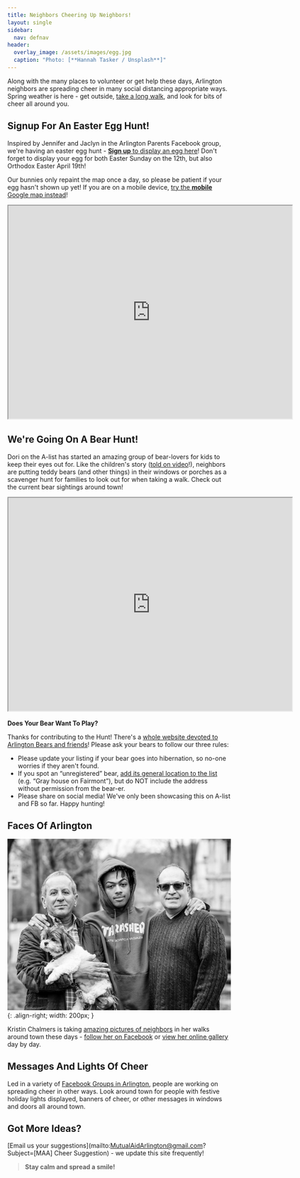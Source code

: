 ```yaml
---
title: Neighbors Cheering Up Neighbors!
layout: single
sidebar:
  nav: defnav
header:
  overlay_image: /assets/images/egg.jpg
  caption: "Photo: [**Hannah Tasker / Unsplash**]"
---
```


Along with the many places to volunteer or get help these days, Arlington neighbors are spreading cheer in many social distancing appropriate ways.  Spring weather is here - get outside, [take a long walk](/active), and look for bits of cheer all around you.

## Signup For An Easter Egg Hunt! <i class="fa fa-egg"></i>

Inspired by Jennifer and Jaclyn in the Arlington Parents Facebook group, we're having an <span style="color: #F69CC4"><i class="fa fa-egg"></i></span> easter egg <span style="color: #7799CC"><i class="fa fa-egg"></i></span> hunt - [**Sign up** to display an egg here](https://forms.gle/UWUezQw6bjxhgZmc6)!  Don't forget to display your egg for both Easter Sunday on the 12th, but also Orthodox Easter April 19th!

Our bunnies only repaint the map once a day, so please be patient if your egg hasn't shown up yet!  If you are on a mobile device, [try the **mobile** Google map instead](https://www.google.com/maps/d/u/0/edit?mid=1W-OedSghfmcBeqJienrOMFi1qQGd4zhU)!

<iframe src="https://www.google.com/maps/d/u/0/embed?mid=1W-OedSghfmcBeqJienrOMFi1qQGd4zhU" width="640" height="480"></iframe>

## We're Going On A Bear Hunt! <i class="fa fa-paw"></i>

Dori on the A-list has started an amazing group of bear-lovers for kids to keep their eyes out for.  Like the children's story ([told on video](https://www.youtube.com/watch?v=Waoa3iG3bZ4)!), neighbors are putting teddy bears (and other things) in their windows or porches as a scavenger hunt for families to look out for when taking a walk.  Check out the current bear sightings around town!

<iframe src="https://www.google.com/maps/d/embed?mid=1i52Bg9JQqeFBloewUP4pN1BjmjFg3nxK&hl=en" width="640" height="480"></iframe>

**Does Your Bear Want To Play?**

Thanks for contributing to the Hunt!  There's a [whole website devoted to Arlington Bears and friends](https://sites.google.com/view/arlington-bear-hunt)!  Please ask your bears to follow our three rules:

- Please update your listing if your bear goes into hibernation, so no-one worries if they aren't found.
- If you spot an “unregistered” bear, [add its general location to the list](https://tinyurl.com/u59mm5y) (e.g. “Gray house on Fairmont”), but do NOT include the address without permission from the bear-er.
- Please share on social media! We've only been showcasing this on A-list and FB so far. Happy hunting!

## Faces Of Arlington <i class="fa fa-camera"></i>

![image-right](/assets/images/2020.03.24-0006-kristin.jpeg){: .align-right; width: 200px; }

Kristin Chalmers is taking [amazing pictures of neighbors](https://kristinchalmersphotography.pixieset.com/covidportraits/?MutualAidArlington) in her walks around town these days - [follow her on Facebook](https://www.facebook.com/Kristinchalmersphotography/) or [view her online gallery](https://kristinchalmersphotography.pixieset.com/covidportraits/?MutualAidArlington) day by day.

## Messages And Lights Of Cheer <i class="fa fa-sun"></i>

Led in a variety of [Facebook Groups in Arlington](/#arlington-facebook-groups), people are working on spreading cheer in other ways.  Look around town for people with festive holiday lights displayed, banners of cheer, or other messages in windows and doors all around town.  

## Got More Ideas?

[Email us your suggestions](mailto:MutualAidArlington@gmail.com?Subject=[MAA] Cheer Suggestion) - we update this site frequently!

> **Stay calm and spread a smile!** <span style="color: #0066ff"><i class="fa fa-grin-squint-tears"></i></span>
